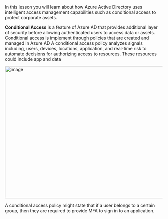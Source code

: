 In this lesson you will learn about how Azure Active Directory uses intelligent access management capabilities such as conditional access to protect corporate assets.

**Conditional Access** is a feature of Azure AD that provides additional layer of security before allowing authenticated users to access data or assets.
Conditional access is implement through policies that are created and managed in Azure AD
A conditional access policy analyzes signals including, users, devices, locations, application, and real-time risk to automate decisions for authorizing access to resources. These resources could include app and data


<img width="914" height="423" alt="image" src="https://github.com/user-attachments/assets/c49ccafb-5dd0-4665-ad5c-5106297253f7" />


A conditional access policy might state that if a user belongs to a certain group, then they are required to provide MFA to sign in to an application.
